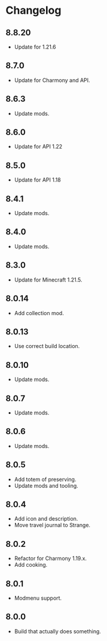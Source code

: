 # Changelog

## 8.8.20

- Update for 1.21.6

## 8.7.0

- Update for Charmony and API.

## 8.6.3

- Update mods.

## 8.6.0

- Update for API 1.22

## 8.5.0

- Update for API 1.18

## 8.4.1

- Update mods.

## 8.4.0

- Update mods.

## 8.3.0

- Update for Minecraft 1.21.5.

## 8.0.14

- Add collection mod.

## 8.0.13

- Use correct build location.

## 8.0.10

- Update mods.

## 8.0.7

- Update mods.

## 8.0.6

- Update mods.

## 8.0.5

- Add totem of preserving.
- Update mods and tooling.

## 8.0.4

- Add icon and description.
- Move travel journal to Strange.

## 8.0.2

- Refactor for Charmony 1.19.x.
- Add cooking.

## 8.0.1

- Modmenu support.

## 8.0.0

- Build that actually does something.
